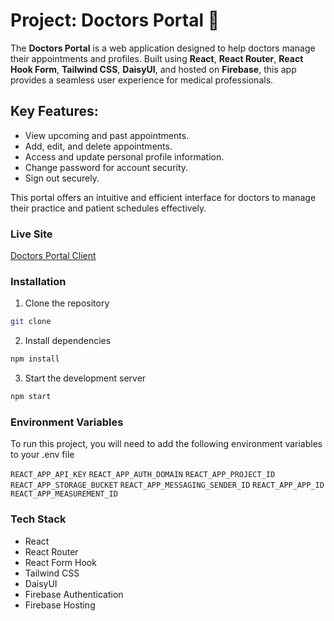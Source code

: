 # Project: Doctors Portal 🥼

The **Doctors Portal** is a web application designed to help doctors manage their appointments and profiles. Built using **React**, **React Router**, **React Hook Form**, **Tailwind CSS**, **DaisyUI**, and hosted on **Firebase**, this app provides a seamless user experience for medical professionals.

## Key Features:
- View upcoming and past appointments.
- Add, edit, and delete appointments.
- Access and update personal profile information.
- Change password for account security.
- Sign out securely.

This portal offers an intuitive and efficient interface for doctors to manage their practice and patient schedules effectively.

### Live Site
[Doctors Portal Client]()

### Installation
1. Clone the repository
```bash
git clone
```
2. Install dependencies
```bash
npm install
```
3. Start the development server
```bash
npm start
```

### Environment Variables
To run this project, you will need to add the following environment variables to your .env file

`REACT_APP_API_KEY`
`REACT_APP_AUTH_DOMAIN`
`REACT_APP_PROJECT_ID`
`REACT_APP_STORAGE_BUCKET`
`REACT_APP_MESSAGING_SENDER_ID`
`REACT_APP_APP_ID`
`REACT_APP_MEASUREMENT_ID`

### Tech Stack
- React
- React Router
- React Form Hook
- Tailwind CSS
- DaisyUI
- Firebase Authentication
- Firebase Hosting
